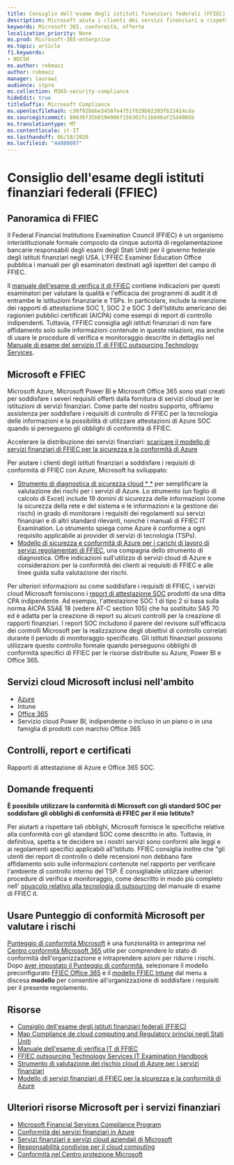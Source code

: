 ```yaml
---
title: Consiglio dell'esame degli istituti finanziari federali (FFIEC)
description: Microsoft aiuta i clienti dei servizi finanziari a rispettare i requisiti di controllo del Consiglio dell'esame degli istituti finanziari federali (FFIEC).
keywords: Microsoft 365, conformità, offerte
localization_priority: None
ms.prod: Microsoft-365-enterprise
ms.topic: article
f1.keywords:
- NOCSH
ms.author: robmazz
author: robmazz
manager: laurawi
audience: itpro
ms.collection: M365-security-compliance
hideEdit: true
titleSuffix: Microsoft Compliance
ms.openlocfilehash: c30f92bbbe3458fe4751f829b02203f622414cda
ms.sourcegitcommit: 89636f35b0194986f156302fc1bb96af25d4805b
ms.translationtype: MT
ms.contentlocale: it-IT
ms.lasthandoff: 06/18/2020
ms.locfileid: "44800097"
---
```

# <a name="federal-financial-institutions-examination-council-ffiec"></a>Consiglio dell'esame degli istituti finanziari federali (FFIEC)

## <a name="ffiec-overview"></a>Panoramica di FFIEC

Il Federal Financial Institutions Examination Council (FFIEC) è un organismo interistituzionale formale composto da cinque autorità di regolamentazione bancarie responsabili degli esami degli Stati Uniti per il governo federale degli istituti finanziari negli USA. L'FFIEC Examiner Education Office pubblica i manuali per gli esaminatori destinati agli ispettori del campo di FFIEC.

Il [manuale dell'esame di verifica it di FFIEC](https://ithandbook.ffiec.gov/it-booklets/audit.aspx) contiene indicazioni per questi esaminatori per valutare la qualità e l'efficacia dei programmi di audit it di entrambe le istituzioni finanziarie e TSPs. In particolare, include la menzione dei rapporti di attestazione SOC 1, SOC 2 e SOC 3 dell'Istituto americano dei ragionieri pubblici certificati (AICPA) come esempi di report di controllo indipendenti. Tuttavia, l'FFIEC consiglia agli istituti finanziari di non fare affidamento solo sulle informazioni contenute in queste relazioni, ma anche di usare le procedure di verifica e monitoraggio descritte in dettaglio nel [Manuale di esame del servizio IT di FFIEC outsourcing Technology Services](https://ithandbook.ffiec.gov/it-booklets/outsourcing-technology-services.aspx).

## <a name="microsoft-and-ffiec"></a>Microsoft e FFIEC

Microsoft Azure, Microsoft Power BI e Microsoft Office 365 sono stati creati per soddisfare i severi requisiti offerti dalla fornitura di servizi cloud per le istituzioni di servizi finanziari. Come parte del nostro supporto, offriamo assistenza per soddisfare i requisiti di controllo di FFIEC per la tecnologia delle informazioni e la possibilità di utilizzare attestazioni di Azure SOC quando si perseguono gli obblighi di conformità di FFIEC.

Accelerare la distribuzione dei servizi finanziari: [scaricare il modello di servizi finanziari di FFIEC per la sicurezza e la conformità di Azure](https://servicetrust.officeppe.com/ViewPage/FFIECBlueprint)

Per aiutare i clienti degli istituti finanziari a soddisfare i requisiti di conformità di FFIEC con Azure, Microsoft ha sviluppato:

- [Strumento di diagnostica di sicurezza cloud * *](https://aka.ms/FFIEC-CSDT) per semplificare la valutazione dei rischi per i servizi di Azure. Lo strumento (un foglio di calcolo di Excel) include 19 domini di sicurezza delle informazioni (come la sicurezza della rete e del sistema e le informazioni e la gestione dei rischi) in grado di monitorare i requisiti dei regolamenti sui servizi finanziari e di altri standard rilevanti, nonché i manuali di FFIEC IT Examination. Lo strumento spiega come Azure è conforme a ogni requisito applicabile ai provider di servizi di tecnologia (TSPs).
- [Modello di sicurezza e conformità di Azure per i carichi di lavoro di servizi regolamentati di FFIEC](https://servicetrust.microsoft.com/ViewPage/FFIECBlueprint), una compagna dello strumento di diagnostica. Offre indicazioni sull'utilizzo di servizi cloud di Azure e considerazioni per la conformità dei clienti ai requisiti di FFIEC e alle linee guida sulla valutazione dei rischi.

Per ulteriori informazioni su come soddisfare i requisiti di FFIEC, i servizi cloud Microsoft forniscono i [report di attestazione SOC](offering-SOC.md) prodotti da una ditta CPA indipendente. Ad esempio, l'attestazione SOC 1 di tipo 2 si basa sulla norma AICPA SSAE 18 (vedere AT-C section 105) che ha sostituito SAS 70 ed è adatta per la creazione di report su alcuni controlli per la creazione di rapporti finanziari. I report SOC includono il parere del revisore sull'efficacia dei controlli Microsoft per la realizzazione degli obiettivi di controllo correlati durante il periodo di monitoraggio specificato. Gli istituti finanziari possono utilizzare questo controllo formale quando perseguono obblighi di conformità specifici di FFIEC per le risorse distribuite su Azure, Power BI e Office 365.

## <a name="microsoft-in-scope-cloud-services"></a>Servizi cloud Microsoft inclusi nell'ambito

- [Azure](https://aka.ms/AzureCompliance)
- Intune
- [Office 365](https://go.microsoft.com/fwlink/p/?LinkID=2077751)
- Servizio cloud Power BI, indipendente o incluso in un piano o in una famiglia di prodotti con marchio Office 365

## <a name="audits-reports-and-certificates"></a>Controlli, report e certificati

Rapporti di attestazione di Azure e Office 365 SOC.

## <a name="frequently-asked-questions"></a>Domande frequenti

**È possibile utilizzare la conformità di Microsoft con gli standard SOC per soddisfare gli obblighi di conformità di FFIEC per il mio Istituto?**

Per aiutarti a rispettare tali obblighi, Microsoft fornisce le specifiche relative alla conformità con gli standard SOC come descritto in alto. Tuttavia, in definitiva, spetta a te decidere se i nostri servizi sono conformi alle leggi e ai regolamenti specifici applicabili all'Istituto. FFIEC consiglia inoltre che "gli utenti dei report di controllo o delle recensioni non debbano fare affidamento solo sulle informazioni contenute nel rapporto per verificare l'ambiente di controllo interno del TSP. È consigliabile utilizzare ulteriori procedure di verifica e monitoraggio, come descritto in modo più completo nell' [opuscolo relativo alla tecnologia di outsourcing](https://ithandbook.ffiec.gov/it-booklets/outsourcing-technology-services.aspx) del manuale di esame di FFIEC it.

## <a name="use-microsoft-compliance-score-to-assess-your-risk"></a>Usare Punteggio di conformità Microsoft per valutare i rischi

[Punteggio di conformità Microsoft](compliance-score.md) è una funzionalità in anteprima nel [Centro conformità Microsoft 365](microsoft-365-compliance-center.md) utile per comprendere lo stato di conformità dell'organizzazione e intraprendere azioni per ridurre i rischi. Dopo [aver impostato il Punteggio di conformità](compliance-score-setup.md), selezionare il modello preconfigurato [FFIEC Office 365](https://go.microsoft.com/fwlink/?linkid=2117912) e il [modello FFIEC Intune](https://go.microsoft.com/fwlink/?linkid=2118101) dal menu a discesa **modello** per consentire all'organizzazione di soddisfare i requisiti per il presente regolamento.

## <a name="resources"></a>Risorse

- [Consiglio dell'esame degli istituti finanziari federali (FFIEC)](https://www.ffiec.gov/)
- [Map Compliance de cloud computing and Regulatory princìpi negli Stati Uniti](https://servicetrust.microsoft.com/ViewPage/TrustDocuments?command=Download&downloadType=Document&downloadId=5b483567-00b0-4d86-96ae-ee887dadb61c&docTab=6d000410-c9e9-11e7-9a91-892aae8839ad_Compliance_Guides)
- [Manuale dell'esame di verifica IT di FFIEC](https://ithandbook.ffiec.gov/it-booklets/audit.aspx)
- [FFIEC outsourcing Technology Services IT Examination Handbook](https://ithandbook.ffiec.gov/it-booklets/outsourcing-technology-services.aspx)
- [Strumento di valutazione del rischio cloud di Azure per i servizi finanziari](https://aka.ms/FFIEC-CSDT)
- [Modello di servizi finanziari di FFIEC per la sicurezza e la conformità di Azure](https://servicetrust.microsoft.com/ViewPage/FFIECBlueprint)

## <a name="other-microsoft-resources-for-financial-services"></a>Ulteriori risorse Microsoft per i servizi finanziari

- [Microsoft Financial Services Compliance Program](https://www.microsoft.com/download/details.aspx?id=55332)
- [Conformità dei servizi finanziari in Azure](https://azure.microsoft.com/resources/videos/azurecon-2015-financial-services-compliance-in-azure/)
- [Servizi finanziari e servizi cloud aziendali di Microsoft](https://servicetrust.microsoft.com/viewpage/financialservicesoverview)
- [Responsabilità condivise per il cloud computing](https://aka.ms/sharedresponsibility)
- [Conformità nel Centro protezione Microsoft](https://www.microsoft.com/trust-center/compliance/compliance-overview)
